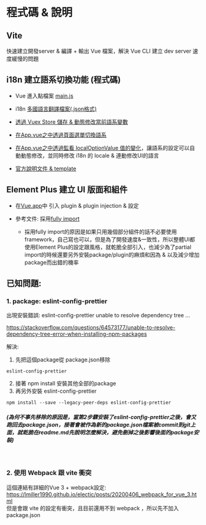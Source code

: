 
# 程式碼 & 說明

## Vite 
快速建立開發server & 編譯 + 輸出 Vue 檔案，解決 Vue CLI 建立 dev server 速度緩慢的問題 

## i18n 建立語系切換功能 (程式碼)

  - Vue 進入點檔案 [main.js](https://github.com/avgsteve/Vue-ElementPlus-i18n/blob/1ecca8f513fa64baa5a2bc7875e8f0cf09969aec/frontEnd/src/main.ts#L5)
  - i18n [多國語言翻譯檔案(.json格式)](https://github.com/avgsteve/Vue-ElementPlus-i18n/tree/main/frontEnd/src/locales)
  - [透過 Vuex Store 儲存 & 動態修改當前語系變數](https://github.com/avgsteve/Vue-ElementPlus-i18n/blob/main/frontEnd/store/index.ts)
  - [在App.vue之中透過頁面選單切換語系](https://github.com/avgsteve/Vue-ElementPlus-i18n/blob/1ecca8f513fa64baa5a2bc7875e8f0cf09969aec/frontEnd/src/App.vue#L14)
  - [在App.vue之中透過監看 localOptionValue 值的變化](https://github.com/avgsteve/Vue-ElementPlus-i18n/blob/bff416e0f3a3ab4e988c28e820d8eeaec62cecf8/frontEnd/src/App.vue#L73)，讓語系的設定可以自動動態修改，並同時修改 i18n 的 locale & 連動修改UI的語言


  - [官方說明文件 & template](https://github.com/intlify/vue-i18n-loader) 
## Element Plus 建立 UI 版面和組件 
  - 在[Vue.app](https://github.com/avgsteve/Vue-ElementPlus-i18n/blob/main/frontEnd/src/main.ts)中 引入 plugin & plugin injection & 設定

  - 參考文件: 採用[fully import](https://element-plus.org/#/en-US/component/quickstart#import-element-plus)
    - 採用fully import的原因是如果只用幾個部分組件的話不必要使用framework，自己寫也可以，但是為了開發速度&一致性，所以整體UI都使用Element Plus的設定跟風格，就乾脆全部引入，也減少為了partial import的時候還要另外安裝package/plugin的麻煩和因為 & 以及減少增加package而出錯的機率



## 已知問題:
### 1. package: eslint-config-prettier
出現安裝錯誤: 
eslint-config-prettier unable to resolve dependency tree ...

https://stackoverflow.com/questions/64573177/unable-to-resolve-dependency-tree-error-when-installing-npm-packages

解決: 
  1. 先把這個package從 package.json移除
  ```
  eslint-config-prettier
  ``` 
  2. 接著 npm install 安裝其他全部的package
  3. 再另外安裝 eslint-config-prettier
  ```
  npm install --save --legacy-peer-deps eslint-config-prettier
  ```
  ##### (為何不事先移除的原因是，當第2步驟安裝了eslint-config-prettier之後，會又跑回去package.json，接著會被作為新的package.json檔案被commit到git上面，就乾脆在readme.md先說明怎麼解決，避免刪掉之後影響後面的package安裝) 
  <br>


### 2. 使用 Webpack 跟 vite 衝突
這個連結有詳細的Vue 3 + webpack設定: <br>
https://lmiller1990.github.io/electic/posts/20200406_webpack_for_vue_3.html
<br>但是會跟 vite 的設定有衝突，且目前還用不到 webpack ，所以先不加入 package.json